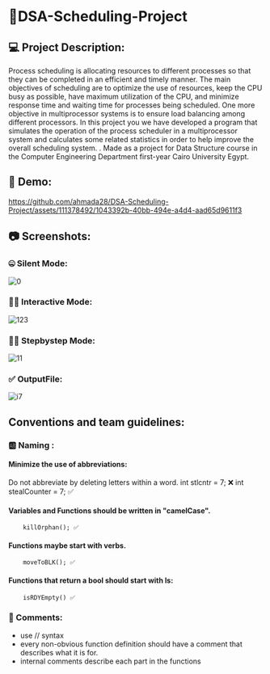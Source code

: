 # 🤖DSA-Scheduling-Project
## 💻 Project Description:
Process scheduling is allocating resources to different processes so that they can be completed in an efficient and timely manner. The main objectives of scheduling are to optimize the use of resources, keep the CPU busy as possible, have maximum utilization of the CPU, and minimize response time and waiting time for processes being scheduled. One more objective in multiprocessor systems is to ensure load balancing among different processors.
In this project you we have developed a program that simulates the operation of the process scheduler in a multiprocessor system and calculates some related statistics in order to help improve the overall scheduling system. . Made as a project for Data Structure course in the Computer Engineering Department first-year Cairo University Egypt.
## 🎥 Demo:


https://github.com/ahmada28/DSA-Scheduling-Project/assets/111378492/1043392b-40bb-494e-a4d4-aad65d9611f3


## 📷 Screenshots:
### 🤐 Silent Mode:
![0](https://github.com/ahmada28/DSA-Scheduling-Project/assets/111378492/249b2eb9-31ca-451d-8547-5856da27c212)
### 🐱‍👤 Interactive Mode:
![123](https://github.com/ahmada28/DSA-Scheduling-Project/assets/111378492/6e80ced0-01ce-4cdd-a0af-666e9879cfa5)
### 👩‍💻 Stepbystep Mode:
![11](https://github.com/ahmada28/DSA-Scheduling-Project/assets/111378492/efe74ffe-82fb-4f29-a2da-daffa9043484)
### ✅ OutputFile:
![i7](https://github.com/ahmada28/DSA-Scheduling-Project/assets/111378492/28e4a958-5ee0-4438-842c-2f39c6aaea92)

## Conventions and team guidelines:

### 🆎 Naming : 
#### Minimize the use of abbreviations:
Do not abbreviate by deleting letters within a word.
    int stlcntr = 7; ❌
    int stealCounter = 7; ✅
#### Variables and Functions should be written in "camelCase".
        killOrphan(); ✅
#### Functions maybe start with verbs.
        moveToBLK(); ✅
#### Functions that return a bool should start with Is:
        isRDYEmpty() ✅

### 💬 Comments:
- use // syntax
- every non-obvious function definition should have a comment that describes what it is for.
- internal comments describe each part in the functions 
